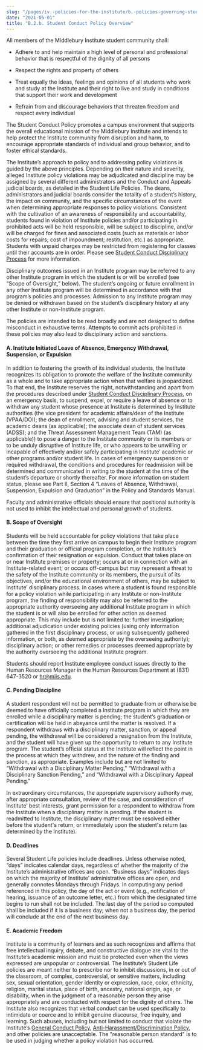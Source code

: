 ```yaml
---
slug: "/pages/iv.-policies-for-the-institute/b.-policies-governing-student-conduct-and-student-organizations/b.-conduct/b.2.c.-student-conduct-policy-overview"
date: "2021-05-01"
title: "B.2.b. Student Conduct Policy Overview"
---
```


All members of the Middlebury Institute student community shall:

*   Adhere to and help maintain a high level of personal and professional behavior that is respectful of the dignity of all persons

*   Respect the rights and property of others

*   Treat equally the ideas, feelings and opinions of all students who work and study at the Institute and their right to live and study in conditions that support their work and development

*   Refrain from and discourage behaviors that threaten freedom and respect every individual

The Student Conduct Policy promotes a campus environment that supports the overall educational mission of the Middlebury Institute and intends to help protect the Institute community from disruption and harm, to encourage appropriate standards of individual and group behavior, and to foster ethical standards.

The Institute’s approach to policy and to addressing policy violations is guided by the above principles. Depending on their nature and severity, alleged Institute policy violations may be adjudicated and discipline may be assigned by several different administrators and the Conduct and Appeals judicial boards, as detailed in the Student Life Policies. The deans, administrators and judicial boards consider the totality of a student’s history, the impact on community, and the specific circumstances of the event when determining appropriate responses to policy violations. Consistent with the cultivation of an awareness of responsibility and accountability, students found in violation of Institute policies and/or participating in prohibited acts will be held responsible, will be subject to discipline, and/or will be charged for fines and associated costs (such as materials or labor costs for repairs; cost of impoundment; restitution, etc.) as appropriate. Students with unpaid charges may be restricted from registering for classes until their accounts are in order. Please see [Student Conduct Disciplinary Process](http://www.middlebury.edu/about/handbook/iv.-policies-for-the-institute/b.-policies-governing-student-conduct-and-student-organizations/b.-conduct/b.2.d.-student-conduct-disciplinary-process) for more information.

Disciplinary outcomes issued in an Institute program may be referred to any other Institute program in which the student is or will be enrolled (see “Scope of Oversight,” below). The student’s ongoing or future enrollment in any other Institute program will be determined in accordance with that program’s policies and processes. Admission to any Institute program may be denied or withdrawn based on the student’s disciplinary history at any other Institute or non-Institute program.

The policies are intended to be read broadly and are not designed to define misconduct in exhaustive terms. Attempts to commit acts prohibited in these policies may also lead to disciplinary action and sanctions.

#### **A. Institute Initiated Leave of Absence, Emergency Withdrawal, Suspension, or Expulsion**

In addition to fostering the growth of its individual students, the Institute recognizes its obligation to promote the welfare of the Institute community as a whole and to take appropriate action when that welfare is jeopardized. To that end, the Institute reserves the right, notwithstanding and apart from the procedures described under [Student Conduct Disciplinary Process](http://www.middlebury.edu/about/handbook/iv.-policies-for-the-institute/b.-policies-governing-student-conduct-and-student-organizations/b.-conduct/b.2.d.-student-conduct-disciplinary-process), on an emergency basis, to suspend, expel, or require a leave of absence or to withdraw any student whose presence at Institute is determined by Institute authorities (the vice president for academic affairs/dean of the Institute (VPAA/DOI); the dean of enrollment, advising and student services, the academic deans (as applicable); the associate dean of student services (ADSS); and the Threat Assessment Management Team (TAM) (as applicable)) to pose a danger to the Institute community or its members or to be unduly disruptive of Institute life, or who appears to be unwilling or incapable of effectively and/or safely participating in Institute’ academic or other programs and/or student life. In cases of emergency suspension or required withdrawal, the conditions and procedures for readmission will be determined and communicated in writing to the student at the time of the student’s departure or shortly thereafter. For more information on student status, please see Part II, Section 4 “Leaves of Absence, Withdrawal, Suspension, Expulsion and Graduation” in the Policy and Standards Manual.

Faculty and administrative officials should ensure that positional authority is not used to inhibit the intellectual and personal growth of students.

#### **B. Scope of Oversight**

Students will be held accountable for policy violations that take place between the time they first arrive on campus to begin their Institute program and their graduation or official program completion, or the Institute’s confirmation of their resignation or expulsion. Conduct that takes place on or near Institute premises or property; occurs at or in connection with an Institute-related event; or occurs off-campus but may represent a threat to the safety of the Institute community or its members, the pursuit of its objectives, and/or the educational environment of others, may be subject to Institute’ disciplinary process. In cases where a student is found responsible for a policy violation while participating in any Institute or non-Institute program, the finding of responsibility may also be referred to the appropriate authority overseeing any additional Institute program in which the student is or will also be enrolled for other action as deemed appropriate. This may include but is not limited to: further investigation; additional adjudication under existing policies (using only information gathered in the first disciplinary process, or using subsequently gathered information, or both, as deemed appropriate by the overseeing authority); disciplinary action; or other remedies or processes deemed appropriate by the authority overseeing the additional Institute program.

Students should report Institute employee conduct issues directly to the Human Resources Manager in the Human Resources Department at (831) 647-3520 or <a>hr@miis.edu</a>.

#### **C. Pending Discipline**

A student respondent will not be permitted to graduate from or otherwise be deemed to have officially completed a Institute program in which they are enrolled while a disciplinary matter is pending; the student’s graduation or certification will be held in abeyance until the matter is resolved. If a respondent withdraws with a disciplinary matter, sanction, or appeal pending, the withdrawal will be considered a resignation from the Institute, and the student will have given up the opportunity to return to any Institute program. The student’s official status at the Institute will reflect the point in the process at which they withdrew, and the nature of the finding and sanction, as appropriate. Examples include but are not limited to “Withdrawal with a Disciplinary Matter Pending,” “Withdrawal with a Disciplinary Sanction Pending,” and “Withdrawal with a Disciplinary Appeal Pending.”

In extraordinary circumstances, the appropriate supervisory authority may, after appropriate consultation, review of the case, and consideration of Institute’ best interests, grant permission for a respondent to withdraw from the Institute when a disciplinary matter is pending. If the student is readmitted to Institute, the disciplinary matter must be resolved either before the student's return, or immediately upon the student's return (as determined by the Institute).

#### **D. Deadlines**

Several Student Life policies include deadlines. Unless otherwise noted, “days” indicates calendar days, regardless of whether the majority of the Institute’s administrative offices are open. “Business days” indicates days on which the majority of Institute’ administrative offices are open, and generally connotes Mondays through Fridays. In computing any period referenced in this policy, the day of the act or event (e.g., notification of hearing, issuance of an outcome letter, etc.) from which the designated time begins to run shall not be included. The last day of the period so computed shall be included if it is a business day; when not a business day, the period will conclude at the end of the next business day.

#### **E. Academic Freedom**

Institute is a community of learners and as such recognizes and affirms that free intellectual inquiry, debate, and constructive dialogue are vital to the Institute’s academic mission and must be protected even when the views expressed are unpopular or controversial. The Institute’s Student Life policies are meant neither to prescribe nor to inhibit discussions, in or out of the classroom, of complex, controversial, or sensitive matters, including sex, sexual orientation, gender identity or expression, race, color, ethnicity, religion, marital status, place of birth, ancestry, national origin, age, or disability, when in the judgment of a reasonable person they arise appropriately and are conducted with respect for the dignity of others. The Institute also recognizes that verbal conduct can be used specifically to intimidate or coerce and to inhibit genuine discourse, free inquiry, and learning. Such abuses, including but not limited to conduct that violate the Institute’s [General Conduct Policy](http://www.middlebury.edu/about/handbook/iv.-policies-for-the-institute/b.-policies-governing-student-conduct-and-student-organizations/b.-conduct/b.2.a.general-conduct-policy), [Anti-Harassment/Discrimination Policy](http://www.middlebury.edu/about/handbook/policies-for-all/non-discrim-policies/anti-harassment-discrimin), and other policies are unacceptable. The "reasonable person standard" is to be used in judging whether a policy violation has occurred.